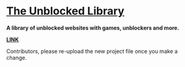 # [The Unblocked Library](https://unblockedlibrary.hopto.org)
**A library of unblocked websites with games, unblockers and more.**

**[LINK](https://unblockedlibrary.hopto.org)**

Contributors, please re-upload the new project file once you make a change.
